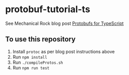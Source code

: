 # protobuf-tutorial-ts
See Mechanical Rock blog post [Protobufs for TypeScript]()

## To use this repository
1) Install `protoc` as per blog post instructions above
2) Run `npm install`
2) Run `./compileProtos.sh`
3) Run `npm run test`
